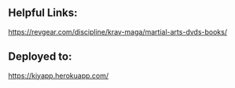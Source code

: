 ## Helpful Links:
https://revgear.com/discipline/krav-maga/martial-arts-dvds-books/

## Deployed to:
https://kiyapp.herokuapp.com/